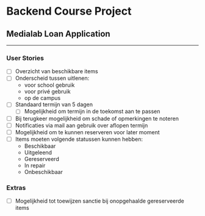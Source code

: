 # Backend Course Project

## Medialab Loan Application

---

### User Stories

-   [ ] Overzicht van beschikbare items
-   [ ] Onderscheid tussen uitlenen:
    -   voor school gebruik
    -   voor privé gebruik
    -   op de campus
-   [ ] Standaard termijn van 5 dagen
    -   [ ] Mogelijkheid om termijn in de toekomst aan te passen
-   [ ] Bij terugkeer mogelijkheid om schade of opmerkingen te noteren
-   [ ] Notificaties via mail aan gebruik over aflopen termijn
-   [ ] Mogelijkheid om te kunnen reserveren voor later moment
-   [ ] Items moeten volgende statussen kunnen hebben:
    -   Beschikbaar
    -   Uitgeleend
    -   Gereserveerd
    -   In repair
    -   Onbeschikbaar

### Extras

-   [ ] Mogelijkheid tot toewijzen sanctie bij onopgehaalde gereserveerde items
